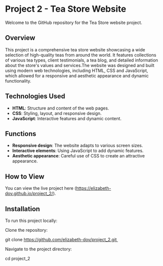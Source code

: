 # Project 2 - Tea Store Website
Welcome to the GitHub repository for the Tea Store website project.

## Overview 

This project is a comprehensive tea store website showcasing a wide selection of high-quality teas from around the world. It features collections of various tea types, client testimonials, a tea blog, and detailed information about the store's values and services.The website was designed and built using modern web technologies, including HTML, CSS and JavaScript, which allowed for a responsive and aesthetic appearance and dynamic functionality.

## Technologies Used 

- **HTML**: Structure and content of the web pages.
- **CSS**: Styling, layout, and responsive design.
- **JavaScript**: Interactive features and dynamic content.

## Functions
- **Responsive design**: The website adapts to various screen sizes.
- **Interactive elements**: Using JavaScript to add dynamic features.
- **Aesthetic appearance**: Careful use of CSS to create an attractive appearance.

## How to View

You can view the live project here (https://elizabeth-dov.github.io/project_2/).

## Installation

To run this project locally:

Clone the repository:

git clone https://github.com/elizabeth-dov/project_2.git 

Navigate to the project directory:
 
cd project_2


